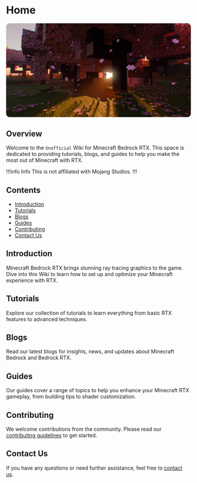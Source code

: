 # Home

![Elys PBR with Better RTX](/static/hero.webp)


## Overview
Welcome to the `Unofficial` Wiki for Minecraft Bedrock RTX. This space is dedicated to providing tutorials, blogs, and guides to help you make the most out of Minecraft with RTX.

!!!info Info
This is not affiliated with Mojang Studios.
!!!

## Contents

- [Introduction](#introduction)
- [Tutorials](#tutorials)
- [Blogs](#blogs)
- [Guides](#guides)
- [Contributing](#contributing)
- [Contact Us](#contact-us)

## Introduction
Minecraft Bedrock RTX brings stunning ray tracing graphics to the game. Dive into this Wiki to learn how to set up and optimize your Minecraft experience with RTX.

## Tutorials
Explore our collection of tutorials to learn everything from basic RTX features to advanced techniques.

## Blogs
Read our latest blogs for insights, news, and updates about Minecraft Bedrock and Bedrock RTX.

## Guides
Our guides cover a range of topics to help you enhance your Minecraft RTX gameplay, from building tips to shader customization.

## Contributing
We welcome contributions from the community. Please read our [contributing guidelines](contributing.md) to get started.

## Contact Us
If you have any questions or need further assistance, feel free to [contact us](/contact.md).